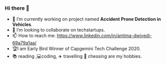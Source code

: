 ### Hi there 👋


- 🔭 I’m currently working on project named <b>Accident Prone Detection in Vehicles</b>.
- 👯 I’m looking to collaborate on techstartups.
- 📫 How to reach me: https://www.linkedin.com/in/antima-dwivedi-69a79a1aa/<br>
- :trophy:I am Early Bird Winner of Capgemini Tech Challenge  2020.
- :books: reading ,:computer:coding, :airplane: travelling :checkered_flag: chessing are my hobbies.
 
